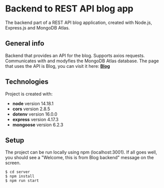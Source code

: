 # Backend to REST API blog app

The backend part of a REST API blog application, created with Node.js, Express.js and MongoDB Atlas.

## General info

Backend that provides an API for the blog. Supports axios requests. Communicates with and modyfies the MongoDB Atlas database.
The page that uses the API is Blog, you can visit it here: **[Blog](https://grzegorzwirtek.github.io/mern-blog-client/)**

## Technologies

Project is created with:

- **node** version 14.18.1
- **cors** version 2.8.5
- **dotenv** version 16.0.0
- **express** version 4.17.3
- **mongoose** version 6.2.3

## Setup

The project can be run locally using npm (localhost:3001). If all goes well, you should see a "Welcome, this is from Blog backend" message on the screen.

```
$ cd server
$ npm install
$ npm run start
```
